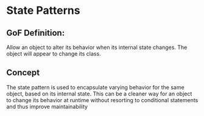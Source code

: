 # State Patterns

## GoF Definition: 
Allow an object to alter its behavior when its internal state changes. The object will appear to change its class.

## Concept 
The state pattern is used to encapsulate varying behavior for the same object, based on its internal state. This can be a cleaner way for an object to change its behavior at runtime without resorting to conditional statements and thus improve maintainability
